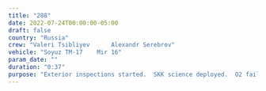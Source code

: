 ```yaml
---
title: "288"
date: 2022-07-24T00:00:00-05:00
draft: false
country: "Russia"
crew: "Valeri Tsibliyev      Alexandr Serebrov"
vehicle: "Soyuz TM-17    Mir 16"
param_date: ""
duration: "0:37"
purpose: "Exterior inspections started.  SKK science deployed.  O2 failure in S's suit stops work"
---
```

